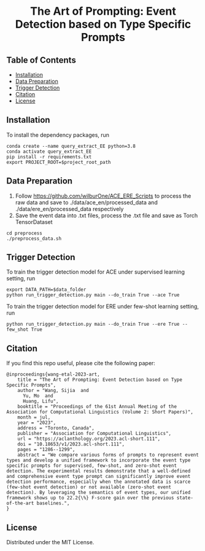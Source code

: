 <h1 align="center">The Art of Prompting: Event Detection based on Type Specific Prompts
</h1>

## Table of Contents
- [Installation](#installation)
- [Data Preparation](#data-preparation)
- [Trigger Detection](#trigger-detection)
- [Citation](#citation)
- [License](#license)

## Installation
To install the dependency packages, run
```
conda create --name query_extract_EE python=3.8
conda activate query_extract_EE
pip install -r requirements.txt
export PROJECT_ROOT=$project_root_path
```

## Data Preparation 

1. Follow https://github.com/wilburOne/ACE_ERE_Scripts to process the raw data and save to ./data/ace_en/processed_data 
and ./data/ere_en/processed_data respectively
2. Save the event data into .txt files, process the .txt file and save as Torch TensorDataset
```
cd preprocess
./preprocess_data.sh
```
## Trigger Detection
To train the trigger detection model for ACE under supervised learning setting, run
```
export DATA_PATH=$data_folder
python run_trigger_detection.py main --do_train True --ace True
```
To train the trigger detection model for ERE under few-shot learning setting, run
```
python run_trigger_detection.py main --do_train True --ere True --few_shot True
```






## Citation
If you find this repo useful, please cite the following paper:
```
@inproceedings{wang-etal-2023-art,
    title = "The Art of Prompting: Event Detection based on Type Specific Prompts",
    author = "Wang, Sijia  and
      Yu, Mo  and
      Huang, Lifu",
    booktitle = "Proceedings of the 61st Annual Meeting of the Association for Computational Linguistics (Volume 2: Short Papers)",
    month = jul,
    year = "2023",
    address = "Toronto, Canada",
    publisher = "Association for Computational Linguistics",
    url = "https://aclanthology.org/2023.acl-short.111",
    doi = "10.18653/v1/2023.acl-short.111",
    pages = "1286--1299",
    abstract = "We compare various forms of prompts to represent event types and develop a unified framework to incorporate the event type specific prompts for supervised, few-shot, and zero-shot event detection. The experimental results demonstrate that a well-defined and comprehensive event type prompt can significantly improve event detection performance, especially when the annotated data is scarce (few-shot event detection) or not available (zero-shot event detection). By leveraging the semantics of event types, our unified framework shows up to 22.2{\%} F-score gain over the previous state-of-the-art baselines.",
}
```


<!-- LICENSE -->
## License

Distributed under the MIT License.


